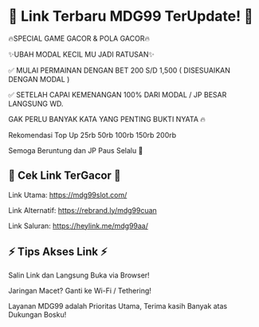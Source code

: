 # 🎉 Link Terbaru MDG99 TerUpdate! 🎉

🔥SPECIAL GAME GACOR & POLA GACOR🔥

✨UBAH MODAL KECIL MU JADI RATUSAN✨ 

✅ MULAI PERMAINAN DENGAN BET 200 S/D 1,500 ( DISESUAIKAN DENGAN MODAL ) 

✅ SETELAH CAPAI KEMENANGAN 100% DARI MODAL / JP BESAR LANGSUNG WD. 

GAK PERLU BANYAK KATA YANG PENTING BUKTI NYATA 🔥 

Rekomendasi Top Up 25rb 50rb 100rb 150rb 200rb 

Semoga Beruntung dan JP Paus Selalu 🥰 

## 🚀 Cek Link TerGacor 🚀
Link Utama: https://mdg99slot.com/

Link Alternatif: https://rebrand.ly/mdg99cuan

Link Saluran: https://heylink.me/mdg99aa/

## ⚡ Tips Akses Link ⚡
Salin Link dan Langsung Buka via Browser!

Jaringan Macet? Ganti ke Wi-Fi / Tethering!

Layanan MDG99 adalah Prioritas Utama, Terima kasih Banyak atas Dukungan Bosku!
